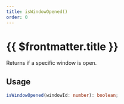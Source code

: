 ```yaml
---
title: isWindowOpened()
order: 0
---
```


# {{ $frontmatter.title }}

Returns if a specific window is open.

## Usage

```ts
isWindowOpened(windowId: number): boolean;
```
